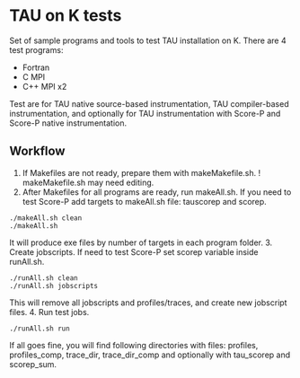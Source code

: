 # TAU on K tests

Set of sample programs and tools to test TAU installation on K.
There are 4 test programs:
* Fortran
* C MPI
* C++ MPI x2

Test are for TAU native source-based instrumentation, TAU compiler-based instrumentation,
and optionally for TAU instrumentation with Score-P and Score-P native instrumentation.

## Workflow

1. If Makefiles are not ready,  prepare them with makeMakefile.sh.
	! makeMakefile.sh may need editing.
2. After Makefiles for all programs are ready, run makeAll.sh. If you need to test Score-P add targets to makeAll.sh file: tauscorep and scorep.
```
./makeAll.sh clean 
./makeAll.sh 
```
It will produce exe files by number of targets in each program folder.
3. Create jobscripts. If need to test Score-P set scorep variable inside runAll.sh.
```
./runAll.sh clean 
./runAll.sh jobscripts
```
This will remove all jobscripts and profiles/traces, and create new jobscript files.
4. Run test jobs.
```
./runAll.sh run
```
If all goes fine, you will find following directories with files:
profiles, profiles_comp, trace_dir, trace_dir_comp
and optionally with tau_scorep and scorep_sum.

